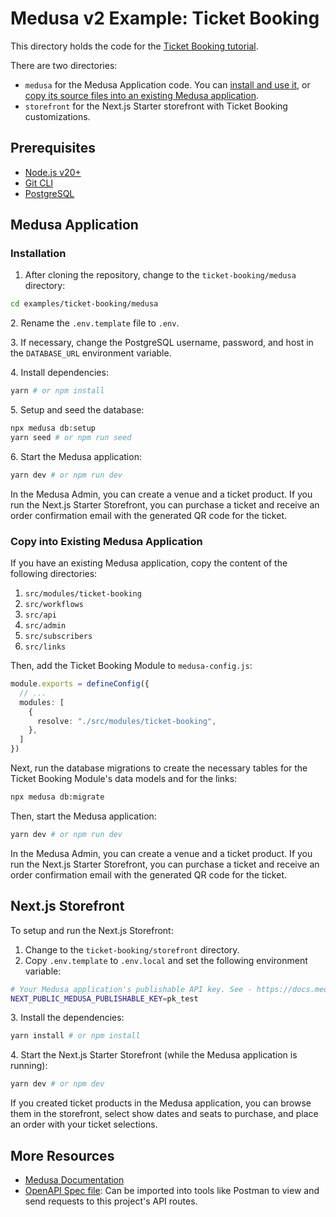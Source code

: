# Medusa v2 Example: Ticket Booking

This directory holds the code for the [Ticket Booking tutorial](https://docs.medusajs.com/resources/recipes/ticket-booking/example).

There are two directories:

- `medusa` for the Medusa Application code. You can [install and use it](#installation), or [copy its source files into an existing Medusa application](#copy-into-existing-medusa-application).
- `storefront` for the Next.js Starter storefront with Ticket Booking customizations.

## Prerequisites

- [Node.js v20+](https://nodejs.org/en/download)
- [Git CLI](https://git-scm.com/downloads)
- [PostgreSQL](https://www.postgresql.org/download/)

## Medusa Application

### Installation

1. After cloning the repository, change to the `ticket-booking/medusa` directory:

```bash
cd examples/ticket-booking/medusa
```

2\. Rename the `.env.template` file to `.env`.

3\. If necessary, change the PostgreSQL username, password, and host in the `DATABASE_URL` environment variable.

4\. Install dependencies:

```bash
yarn # or npm install
```

5\. Setup and seed the database:

```bash
npx medusa db:setup
yarn seed # or npm run seed
```

6\. Start the Medusa application:

```bash
yarn dev # or npm run dev
```

In the Medusa Admin, you can create a venue and a ticket product. If you run the Next.js Starter Storefront, you can purchase a ticket and receive an order confirmation email with the generated QR code for the ticket.

### Copy into Existing Medusa Application

If you have an existing Medusa application, copy the content of the following directories:

1. `src/modules/ticket-booking`
2. `src/workflows`
3. `src/api`
4. `src/admin`
5. `src/subscribers`
6. `src/links`

Then, add the Ticket Booking Module to `medusa-config.js`:

```ts
module.exports = defineConfig({
  // ...
  modules: [
    {
      resolve: "./src/modules/ticket-booking",
    },
  ]
})
```

Next, run the database migrations to create the necessary tables for the Ticket Booking Module's data models and for the links:

```bash
npx medusa db:migrate
```

Then, start the Medusa application:

```bash
yarn dev # or npm run dev
```

In the Medusa Admin, you can create a venue and a ticket product. If you run the Next.js Starter Storefront, you can purchase a ticket and receive an order confirmation email with the generated QR code for the ticket.

## Next.js Storefront

To setup and run the Next.js Storefront:

1. Change to the `ticket-booking/storefront` directory.
2. Copy `.env.template` to `.env.local` and set the following environment variable:

```bash
# Your Medusa application's publishable API key. See - https://docs.medusajs.com/resources/storefront-development/publishable-api-keys
NEXT_PUBLIC_MEDUSA_PUBLISHABLE_KEY=pk_test
```

3\. Install the dependencies:

```bash
yarn install # or npm install
```

4\. Start the Next.js Starter Storefront (while the Medusa application is running):

```bash
yarn dev # or npm dev
```

If you created ticket products in the Medusa application, you can browse them in the storefront, select show dates and seats to purchase, and place an order with your ticket selections.

## More Resources

- [Medusa Documentation](https://docs.medusajs.com)
- [OpenAPI Spec file](https://res.cloudinary.com/dza7lstvk/raw/upload/v1757423563/OpenApi/Ticket_Booking_System_iqq1k6.yaml): Can be imported into tools like Postman to view and send requests to this project's API routes.
